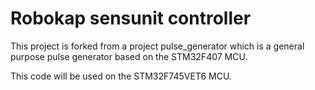 # Robokap sensunit controller 

This project is forked from a project pulse_generator which is a general purpose pulse generator based on the STM32F407 MCU.

This code will be used on the STM32F745VET6 MCU.